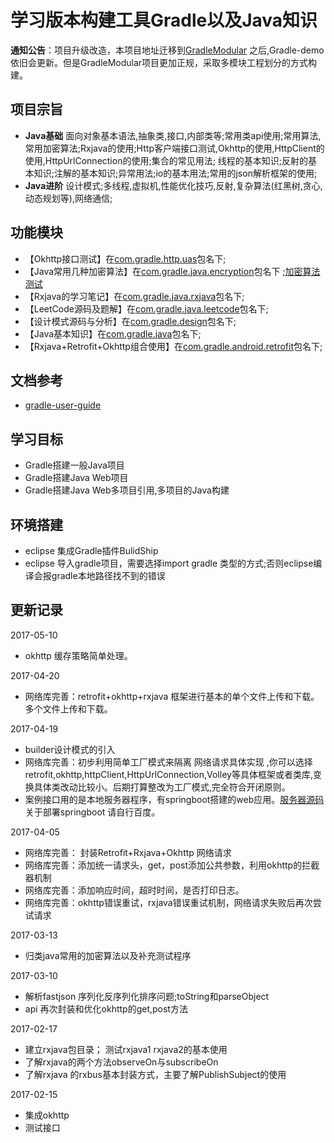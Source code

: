 # 学习版本构建工具Gradle以及Java知识

**通知公告**：项目升级改造，本项目地址迁移到[GradleModular](https://github.com/JModular/GradleModular)
之后,Gradle-demo依旧会更新。但是GradleModular项目更加正规，采取多模块工程划分的方式构建。

## 项目宗旨
      
- **Java基础**
        面向对象基本语法,抽象类,接口,内部类等;常用类api使用;常用算法,常用加密算法;Rxjava的使用;Http客户端接口测试,Okhttp的使用,HttpClient的使用,HttpUrlConnection的使用;集合的常见用法;
线程的基本知识;反射的基本知识;注解的基本知识;异常用法;io的基本用法;常用的json解析框架的使用;
- **Java进阶**
      设计模式;多线程,虚拟机,性能优化技巧,反射,复杂算法(红黑树,贪心,动态规划等),网络通信;
 
   
## 功能模块

- 【Okhttp接口测试】在[com.gradle.http.uas](https://github.com/Arisono/Gradle-demo/tree/master/src/main/java/com/gradle/api/uas)包名下;
- 【Java常用几种加密算法】在[com.gradle.java.encryption](https://github.com/Arisono/Gradle-demo/tree/master/src/main/java/com/gradle/java/encryption)包名下 ;[加密算法测试](https://github.com/Arisono/Gradle-demo/tree/master/src/main/java/com/gradle/java/test)
- 【Rxjava的学习笔记】在[com.gradle.java.rxjava](https://github.com/Arisono/Gradle-demo/tree/master/src/main/java/com/gradle/java/rxjava)包名下;
- 【LeetCode源码及题解】在[com.gradle.java.leetcode](https://github.com/Arisono/Gradle-demo/tree/master/src/main/java/com/gradle/java/leetcode)包名下;
- 【设计模式源码与分析】在[com.gradle.design](https://github.com/Arisono/Gradle-demo/tree/master/src/main/java/com/gradle/design)包名下;
- 【Java基本知识】在[com.gradle.java](https://github.com/Arisono/Gradle-demo/tree/master/src/main/java/com/gradle/java)包名下;
- 【Rxjava+Retrofit+Okhttp组合使用】在[com.gradle.android.retrofit](https://github.com/Arisono/Gradle-demo/tree/master/src/main/java/com/android/base/net)包名下;

  
## 文档参考

 - [gradle-user-guide](https://dongchuan.gitbooks.io/gradle-user-guide-/content/overview/features.html)

## 学习目标

 - Gradle搭建一般Java项目
 - Gradle搭建Java Web项目
 - Gradle搭建Java Web多项目引用,多项目的Java构建

## 环境搭建
 
 - eclipse 集成Gradle插件BulidShip
 - eclipse 导入gradle项目，需要选择import gradle 类型的方式;否则eclipse编译会报gradle本地路径找不到的错误

## 更新记录

2017-05-10

- okhttp 缓存策略简单处理。

2017-04-20

- 网络库完善：retrofit+okhttp+rxjava 框架进行基本的单个文件上传和下载。多个文件上传和下载。

2017-04-19

- builder设计模式的引入
- 网络库完善：初步利用简单工厂模式来隔离  网络请求具体实现 ,你可以选择retrofit,okhttp,httpClient,HttpUrlConnection,Volley等具体框架或者类库,变换具体类改动比较小。后期打算整改为工厂模式,完全符合开闭原则。
- 案例接口用的是本地服务器程序，有springboot搭建的web应用。[服务器源码](https://github.com/Arisono/Chapter)关于部署springboot 请自行百度。

2017-04-05

- 网络库完善： 封装Retrofit+Rxjava+Okhttp 网络请求
- 网络库完善：添加统一请求头，get，post添加公共参数，利用okhttp的拦截器机制
- 网络库完善：添加响应时间，超时时间，是否打印日志。
- 网络库完善：okhttp错误重试，rxjava错误重试机制，网络请求失败后再次尝试请求

2017-03-13

- 归类java常用的加密算法以及补充测试程序

2017-03-10

- 解析fastjson 序列化反序列化排序问题;toString和parseObject
- api 再次封装和优化okhttp的get,post方法

2017-02-17
  
- 建立rxjava包目录； 测试rxjava1 rxjava2的基本使用
- 了解rxjava的两个方法observeOn与subscribeOn
- 了解rxjava 的rxbus基本封装方式，主要了解PublishSubject的使用

2017-02-15
- 集成okhttp
- 测试接口
